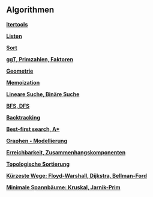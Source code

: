 ## Algorithmen

 

**[Itertools](./itertools.md)**

**[Listen](./listen.md)**

**[Sort](./sort.md)**

**[ggT, Primzahlen, Faktoren](./zahlentheorie.md)**

**[Geometrie](./geometrie.md)**

**[Memoization](./memoization.md)**

**[Lineare Suche, Binäre Suche](./binaereSuche.md)**

**[BFS, DFS](./bfs_dfs.md)**

**[Backtracking](./backtracking.md)**

**[Best-first search, A*](./greedy_astar.md)**

**[Graphen - Modellierung](./graphen.md)**

**[Erreichbarkeit, Zusammenhangskomponenten](./erreichbar.md)**

**[Topologische Sortierung](./toposort.md)**

**[Kürzeste Wege: Floyd-Warshall, Dijkstra, Bellman-Ford](./floyd.md)**

**[Minimale Spannbäume: Kruskal, Jarnik-Prim](./kruskal.md)**


